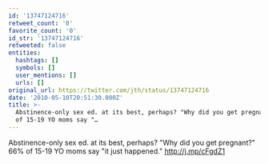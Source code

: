 ```yaml
---
id: '13747124716'
retweet_count: '0'
favorite_count: '0'
id_str: '13747124716'
retweeted: false
entities:
  hashtags: []
  symbols: []
  user_mentions: []
  urls: []
original_url: https://twitter.com/jth/status/13747124716
date: '2010-05-10T20:51:30.000Z'
title: >-
  Abstinence-only sex ed. at its best, perhaps? "Why did you get pregnant?" 66%
  of 15-19 YO moms say "…
---
```


Abstinence-only sex ed. at its best, perhaps? "Why did you get pregnant?" 66% of 15-19 YO moms say "it just happened." http://j.mp/cFgdZ1